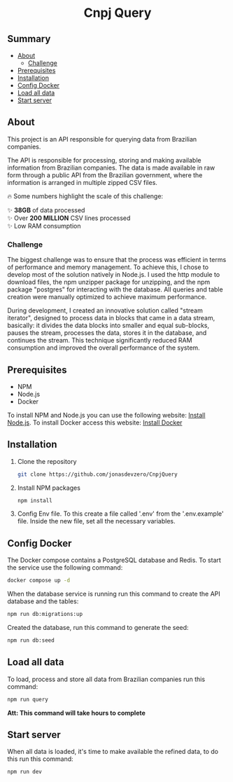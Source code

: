 <h1 align="center">Cnpj Query</h1>

## Summary

* [About](#about)
  * [Challenge](#challenge)
* [Prerequisites](#prerequisites)
* [Installation](#installation)
* [Config Docker](#config-docker)
* [Load all data](#load-all-data)
* [Start server](#start-server)

## About

This project is an API responsible for querying data from Brazilian companies.

The API is responsible for processing, storing and making available information from Brazilian companies. The data is made available in raw form through a public API from the Brazilian government, where the information is arranged in multiple zipped CSV files.

🔥 Some numbers highlight the scale of this challenge:

✨ **38GB** of data processed <br />
✨ Over **200 MILLION** CSV lines processed <br />
✨ Low RAM consumption

### Challenge

The biggest challenge was to ensure that the process was efficient in terms of performance and memory management.
To achieve this, I chose to develop most of the solution natively in Node.js. I used the http module to download files, the npm unzipper package for unzipping, and the npm package "postgres" for interacting with the database.
All queries and table creation were manually optimized to achieve maximum performance.

During development, I created an innovative solution called "stream iterator", designed to process data in blocks that came in a data stream, basically: it divides the data blocks into smaller and equal sub-blocks,
pauses the stream, processes the data, stores it in the database, and continues the stream. This technique significantly reduced RAM consumption and improved the overall performance of the system.

## Prerequisites
* NPM
* Node.js
* Docker

To install NPM and Node.js you can use the following website: [Install Node.js](https://nodejs.org/en/download/package-manager).
To install Docker access this website: [Install Docker](https://docs.docker.com/engine/install/)

## Installation

1. Clone the repository
    ```sh
   git clone https://github.com/jonasdevzero/CnpjQuery
   ```
2. Install NPM packages
   ```sh
   npm install
   ```
3. Config Env file. To this create a file called '.env' from the '.env.example' file. Inside the new file, set all the necessary variables.
   
## Config Docker

The Docker compose contains a PostgreSQL database and Redis. To start the service use the following command:

```sh
docker compose up -d
```

When the database service is running run this command to create the API database and the tables:

```sh
npm run db:migrations:up
```

Created the database, run this command to generate the seed:

```sh
npm run db:seed
```

## Load all data

To load, process and store all data from Brazilian companies run this command:

```sh
npm run query
```

**Att: This command will take hours to complete**

## Start server

When all data is loaded, it's time to make available the refined data, to do this run this command:

```sh
npm run dev
```


